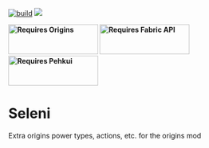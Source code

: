 [![build](https://github.com/CoutteauSam/Seleni/actions/workflows/build.yml/badge.svg)](https://github.com/CoutteauSam/Seleni/actions/workflows/build.yml)
[![](https://jitpack.io/v/CoutteauSam/Seleni.svg)](https://jitpack.io/#CoutteauSam/Seleni)

<p><strong><a href="https://www.curseforge.com/minecraft/mc-mods/origins"><img src="https://i.imgur.com/mOYS065.png" alt="Requires Origins" width="180" height="60" /></a> <a href="https://www.curseforge.com/minecraft/mc-mods/fabric-api"><img src="https://i.imgur.com/HabVZJR.png" alt="Requires Fabric API" width="180" height="60" /></a> <a href="https://www.curseforge.com/minecraft/mc-mods/pehkui"><img src="https://cdn.discordapp.com/attachments/747200097015562250/840039825678663741/pehkui_badge.png" alt="Requires Pehkui" width="180" height="60" /></a> </strong></p>

# Seleni

Extra origins power types, actions, etc. for the origins mod
